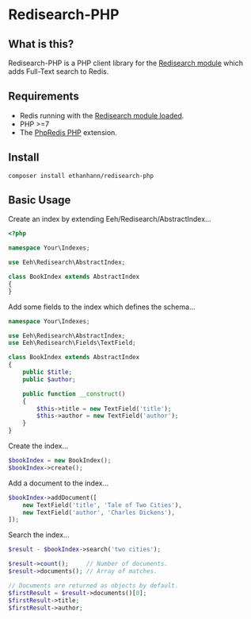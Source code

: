 # Redisearch-PHP

## What is this?

Redisearch-PHP is a PHP client library for the [Redisearch module](http://redisearch.io/) which adds Full-Text search to Redis.

## Requirements

* Redis running with the [Redisearch module loaded](http://redisearch.io/Quick_Start/).
* PHP >=7
* The [PhpRedis PHP](https://github.com/phpredis/phpredis) extension.

## Install

```
composer install ethanhann/redisearch-php
```

## Basic Usage

Create an index by extending Eeh/Redisearch/AbstractIndex...

```php
<?php

namespace Your\Indexes;

use Eeh\Redisearch\AbstractIndex;

class BookIndex extends AbstractIndex
{
}
```

Add some fields to the index which defines the schema...

```php
namespace Your\Indexes;

use Eeh\Redisearch\AbstractIndex;
use Eeh\Redisearch\Fields\TextField;

class BookIndex extends AbstractIndex
{
    public $title;
    public $author;

    public function __construct()
    {
        $this->title = new TextField('title');
        $this->author = new TextField('author');
    }
}
```

Create the index...

```php
$bookIndex = new BookIndex();
$bookIndex->create();
```

Add a document to the index...

```php
$bookIndex->addDocument([
    new TextField('title', 'Tale of Two Cities'),
    new TextField('author', 'Charles Dickens'),
]);
```

Search the index...

```php
$result - $bookIndex->search('two cities');

$result->count();     // Number of documents.
$result->documents(); // Array of matches.

// Documents are returned as objects by default.
$firstResult = $result->documents()[0];
$firstResult->title;
$firstResult->author;
```
